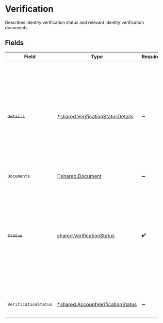 # Verification

Describes identity verification status and relevant identity verification documents


## Fields

| Field                                                                                                                                                                                        | Type                                                                                                                                                                                         | Required                                                                                                                                                                                     | Description                                                                                                                                                                                  |
| -------------------------------------------------------------------------------------------------------------------------------------------------------------------------------------------- | -------------------------------------------------------------------------------------------------------------------------------------------------------------------------------------------- | -------------------------------------------------------------------------------------------------------------------------------------------------------------------------------------------- | -------------------------------------------------------------------------------------------------------------------------------------------------------------------------------------------- |
| ~~`Details`~~                                                                                                                                                                                | [*shared.VerificationStatusDetails](../../../pkg/models/shared/verificationstatusdetails.md)                                                                                                 | :heavy_minus_sign:                                                                                                                                                                           | : warning: ** DEPRECATED **: This will be removed in a future release, please migrate away from it as soon as possible.<br/><br/>This field is deprecated but available for use until February 2023. |
| `Documents`                                                                                                                                                                                  | [][shared.Document](../../../pkg/models/shared/document.md)                                                                                                                                  | :heavy_minus_sign:                                                                                                                                                                           | N/A                                                                                                                                                                                          |
| ~~`Status`~~                                                                                                                                                                                 | [shared.VerificationStatus](../../../pkg/models/shared/verificationstatus.md)                                                                                                                | :heavy_check_mark:                                                                                                                                                                           | : warning: ** DEPRECATED **: This will be removed in a future release, please migrate away from it as soon as possible.<br/><br/>This field is deprecated but available for use until February 2023. |
| `VerificationStatus`                                                                                                                                                                         | [*shared.AccountVerificationStatus](../../../pkg/models/shared/accountverificationstatus.md)                                                                                                 | :heavy_minus_sign:                                                                                                                                                                           | The status of an identity verification for a profile                                                                                                                                         |